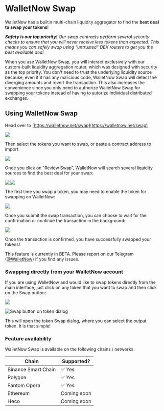 # WalletNow Swap

WalletNow has a builtin multi-chain liquidity aggregator to find the **best deal to swap your tokens**!

_**Safety is our top priority!** Our swap contracts perform several security checks to ensure that you will never receive less tokens than expected. This means you can safely swap using "untrusted" DEX routers to get you the best available deal._

When you use WalletNow Swap, you will interact exclusively with our custom-built liquidity aggregation router, which was designed with security as the top priority. You don't need to trust the underlying liquidity source because, even if it has any malicious code, WalletNow Swap will detect the diverging amounts and revert the transaction. This also increases the convenience since you only need to authorize WalletNow Swap for swapping your tokens instead of having to autorize individual distributed exchanges.

## Using WalletNow Swap

Head over to [https://walletnow.net/swap](https://walletnow.net/swap)

![](<../../.gitbook/assets/image (79).png>)

Then select the tokens you want to swap, or paste a contract address to import:

![](<../../.gitbook/assets/image (81).png>)

Once you click on "Review Swap", WalletNow will search several liquidity sources to find the best deal for your swap:

![](<../../.gitbook/assets/image (76).png>)![](<../../.gitbook/assets/image (80).png>)

The first time you swap a token, you may need to enable the token for swapping on WalletNow:

![](<../../.gitbook/assets/image (78) (1).png>)

Once you submit the swap transaction, you can choose to wait for the confirmation or continue the transaction in the background:

![](<../../.gitbook/assets/image (82).png>)

Once the transaction is confirmed, you have successfully swapped your tokens!

This feature is currently in BETA. Please report on our Telegram ([@WalletNow](https://t.me/WalletNow)) if you find any issues.

### Swapping directly from your WalletNow account

If you are using WalletNow and would like to swap tokens directly from the main interface, just click on any token that you want to swap and then click on the Swap button:

![](<../../.gitbook/assets/image (77).png>)

![Swap button on token dialog](<../../.gitbook/assets/image (81) (1).png>)

This will open the token Swap dialog, where you can select the output token. It is that simple!

### Feature availability

WalletNow Swap is available on the following chains / networks:

| Chain               | Supported?  |
| ------------------- | ----------- |
| Binance Smart Chain | ✅ Yes       |
| Polygon             | ✅ Yes       |
| Fantom Opera        | ✅ Yes       |
| Ethereum            | Coming soon |
| Heco                | Coming soon |
